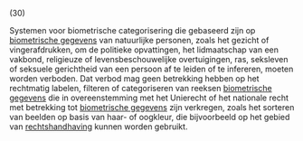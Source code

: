 (30)

Systemen voor biometrische categorisering die gebaseerd zijn op [biometrische gegevens](a3.md#^biog) van natuurlijke personen, zoals het gezicht of vingerafdrukken, om de politieke opvattingen, het lidmaatschap van een vakbond, religieuze of levensbeschouwelijke overtuigingen, ras, seksleven of seksuele gerichtheid van een persoon af te leiden of te infereren, moeten worden verboden. Dat verbod mag geen betrekking hebben op het rechtmatig labelen, filteren of categoriseren van reeksen [biometrische gegevens](a3.md#^biog) die in overeenstemming met het Unierecht of het nationale recht met betrekking tot [biometrische gegevens](a3.md#^biog) zijn verkregen, zoals het sorteren van beelden op basis van haar- of oogkleur, die bijvoorbeeld op het gebied van [rechtshandhaving](a3.md#^rh) kunnen worden gebruikt.
